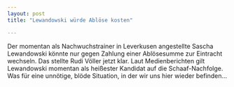 ```yaml
---
layout: post
title: "Lewandowski würde Ablöse kosten"

---
```


Der momentan als Nachwuchstrainer in Leverkusen angestellte Sascha Lewandowski könnte nur gegen Zahlung einer Ablösesumme zur Eintracht wechseln. Das stellte Rudi Völler jetzt klar. Laut Medienberichten gilt Lewandowski momentan als heißester Kandidat auf die Schaaf-Nachfolge. Was für eine unnötige, blöde Situation, in der wir uns hier wieder befinden...


